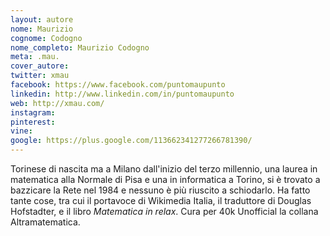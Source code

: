 ```yaml
---
layout: autore
nome: Maurizio
cognome: Codogno
nome_completo: Maurizio Codogno
meta: .mau.
cover_autore:
twitter: xmau
facebook: https://www.facebook.com/puntomaupunto
linkedin: http://www.linkedin.com/in/puntomaupunto
web: http://xmau.com/
instagram:
pinterest:
vine:
google: https://plus.google.com/113662341277266781390/
---
```

Torinese di nascita ma a Milano dall'inizio del terzo millennio, una laurea in matematica alla Normale di Pisa e una in informatica a Torino, si è trovato a bazzicare la Rete nel 1984 e nessuno è più riuscito a schiodarlo. Ha fatto tante cose, tra cui il portavoce di Wikimedia Italia, il traduttore di Douglas Hofstadter, e il libro _Matematica in relax_. Cura per 40k Unofficial la collana Altramatematica.